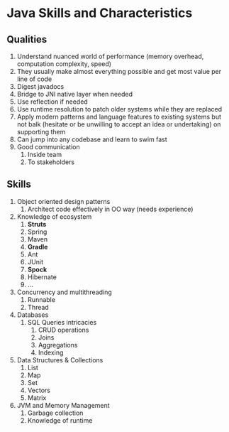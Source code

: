 # Java Skills and Characteristics #
## Qualities ##
1. Understand nuanced world of performance (memory overhead, computation complexity, speed)
2. They usually make almost everything possible and get most value per line of code
3. Digest javadocs
4. Bridge to JNI native layer when needed
5. Use reflection if needed
6. Use runtime resolution to patch older systems while they are replaced
7. Apply modern patterns and language features to existing systems but not balk (hesitate or be unwilling to accept an idea or undertaking) on supporting them
8. Can jump into any codebase and learn to swim fast
9. Good communication
	1. Inside team
	2. To stakeholders

## Skills ##
1. Object oriented design patterns
	1. Architect code effectively in OO way (needs experience)
2. Knowledge of ecosystem
	1. **Struts**
	2. Spring
	3. Maven
	4. **Gradle**
	5. Ant
	6. JUnit
	7. **Spock**
	8. Hibernate
	9. ...
3. Concurrency and multithreading
	1. Runnable
	2. Thread
4. Databases
	1. SQL Queries intricacies
		1. CRUD operations
		2. Joins
		3. Aggregations
		4. Indexing
5. Data Structures & Collections
	1. List
	2. Map
	3. Set
	4. Vectors
	5. Matrix
6. JVM and Memory Management
	1. Garbage collection
	2. Knowledge of runtime